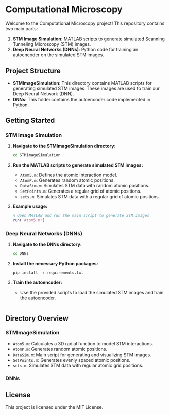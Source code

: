 # Computational Microscopy

Welcome to the Computational Microscopy project! This repository contains two main parts:

1. **STM Image Simulation**: MATLAB scripts to generate simulated Scanning Tunneling Microscopy (STM) images.
2. **Deep Neural Networks (DNNs)**: Python code for training an autoencoder on the simulated STM images.

## Project Structure

- **STMImageSimulation**: This directory contains MATLAB scripts for generating simulated STM images. These images are used to train our Deep Neural Network (DNN).
- **DNNs**: This folder contains the autoencoder code implemented in Python.

## Getting Started

### STM Image Simulation

1. **Navigate to the STMImageSimulation directory:**
    ```sh
    cd STMImageSimulation
    ```

2. **Run the MATLAB scripts to generate simulated STM images:**
    - `Atom5.m`: Defines the atomic interaction model.
    - `AtomP.m`: Generates random atomic positions.
    - `DataSim.m`: Simulates STM data with random atomic positions.
    - `SetPoints.m`: Generates a regular grid of atomic positions.
    - `sets.m`: Simulates STM data with a regular grid of atomic positions.

3. **Example usage:**
    ```matlab
    % Open MATLAB and run the main script to generate STM images
    run('Atom5.m')
    ```

### Deep Neural Networks (DNNs)

1. **Navigate to the DNNs directory:**
    ```sh
    cd DNNs
    ```

2. **Install the necessary Python packages:**
    ```sh
    pip install -r requirements.txt
    ```

3. **Train the autoencoder:**
    - Use the provided scripts to load the simulated STM images and train the autoencoder.


    ```

## Directory Overview

### STMImageSimulation

- `Atom5.m`: Calculates a 3D radial function to model STM interactions.
- `AtomP.m`: Generates random atomic positions.
- `DataSim.m`: Main script for generating and visualizing STM images.
- `SetPoints.m`: Generates evenly spaced atomic positions.
- `sets.m`: Simulates STM data with regular atomic grid positions.

### DNNs



## License

This project is licensed under the MIT License.

